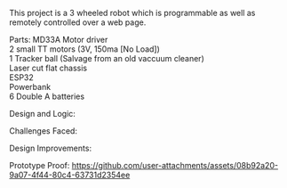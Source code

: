 This project is a 3 wheeled robot which is programmable as well as remotely controlled over a web page.


Parts:
MD33A Motor driver<br>
2 small TT motors (3V, 150ma [No Load])<br>
1 Tracker ball (Salvage from an old vaccuum cleaner)<br>
Laser cut flat chassis<br>
ESP32<br>
Powerbank<br>
6 Double A batteries<br>


Design and Logic:


Challenges Faced:


Design Improvements:


Prototype Proof:
https://github.com/user-attachments/assets/08b92a20-9a07-4f44-80c4-63731d2354ee


